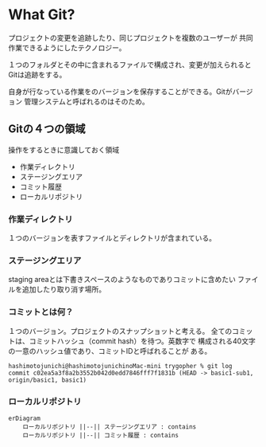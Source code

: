 # What Git?
プロジェクトの変更を追跡したり、同じプロジェクトを複数のユーザーが
共同作業できるようにしたテクノロジー。


１つのフォルダとその中に含まれるファイルで構成され、変更が加えられると
Gitは追跡をする。

自身が行なっている作業をのバージョンを保存することができる。Gitがバージョン
管理システムと呼ばれるのはそのため。

## Gitの４つの領域
操作をするときに意識しておく領域

- 作業ディレクトリ
- ステージングエリア
- コミット履歴
- ローカルリポジトリ

### 作業ディレクトリ
１つのバージョンを表すファイルとディレクトリが含まれている。

### ステージングエリア
staging areaとは下書きスペースのようなものでありコミットに含めたい
ファイルを追加したり取り消す場所。

### コミットとは何？
１つのバージョン。プロジェクトのスナップショットと考える。
全てのコミットは、コミットハッシュ（commit hash）を待つ。英数字で
構成される40文字の一意のハッシュ値であり、コミットIDと呼ばれることが
ある。

```shell
hashimotojunichi@hashimotojunichinoMac-mini trygopher % git log          
commit c02ea5a3f8a2b3552b042d0edd7846fff7f1831b (HEAD -> basic1-sub1, origin/basic1, basic1)
```

### ローカルリポジトリ

```mermaid
erDiagram
    ローカルリポジトリ ||--|| ステージングエリア : contains
    ローカルリポジトリ ||--|| コミット履歴 : contains